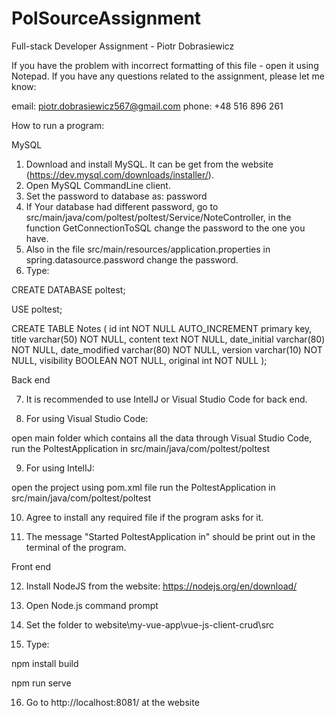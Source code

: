 # PolSourceAssignment
Full-stack Developer Assignment - Piotr Dobrasiewicz

If you have the problem with incorrect formatting of this file - open it using Notepad.
If you have any questions related to the assignment, please let me know:

email: piotr.dobrasiewicz567@gmail.com
phone: +48 516 896 261

How to run a program:

MySQL
1. Download and install MySQL. It can be get from the website (https://dev.mysql.com/downloads/installer/).
2. Open MySQL CommandLine client.
3. Set the password to database as: password
4. If Your database had different password, go to src/main/java/com/poltest/poltest/Service/NoteController, in the function GetConnectionToSQL change the password to the one you have.
5. Also in the file src/main/resources/application.properties in spring.datasource.password change the password.
6. Type: 

CREATE DATABASE poltest;

USE poltest;

CREATE TABLE Notes
( id int NOT NULL AUTO_INCREMENT primary key,
  title varchar(50) NOT NULL,
  content text NOT NULL,
  date_initial varchar(80) NOT NULL,
  date_modified varchar(80) NOT NULL,
  version varchar(10) NOT NULL,
  visibility BOOLEAN NOT NULL,
  original int NOT NULL );

Back end

7. It is recommended to use IntelIJ or Visual Studio Code for back end.

8. For using Visual Studio Code: 

open main folder which contains all the data through Visual Studio Code,
run the PoltestApplication in src/main/java/com/poltest/poltest

9. For using IntelIJ:

open the project using pom.xml file 
run the PoltestApplication in src/main/java/com/poltest/poltest

10. Agree to install any required file if the program asks for it.

11. The message "Started PoltestApplication in" should be print out in the terminal of the program.

Front end

12. Install NodeJS from the website: https://nodejs.org/en/download/

13. Open Node.js command prompt

14. Set the folder to website\my-vue-app\vue-js-client-crud\src

15. Type: 

npm install build 

npm run serve  

16. Go to http://localhost:8081/ at the website                                                                                                    
